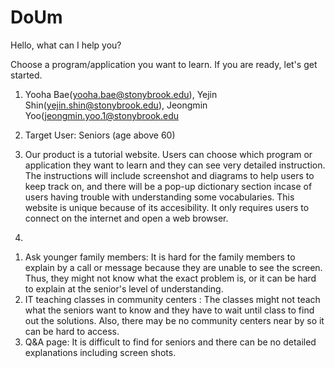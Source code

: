 # DoUm
Hello, what can I help you?

Choose a program/application you want to learn. If you are ready, let's get started.

1. Yooha Bae(yooha.bae@stonybrook.edu), 
  Yejin Shin(yejin.shin@stonybrook.edu), 
  Jeongmin Yoo(jeongmin.yoo.1@stonybrook.edu
  
2. Target User: Seniors (age above 60) 

3. Our product is a tutorial website. Users can choose which program or application they want to learn and they can see very detailed instruction. The instructions will include screenshot and diagrams to help users to keep track on, and there will be a pop-up dictionary section incase of users having trouble with understanding some vocabularies. This website is unique because of its accesibility. It only requires users to connect on the internet and open a web browser. 

4. 
1) Ask younger family members: It is hard for the family members to explain by a call or message because they are unable to see the screen. Thus, they might not know what the exact problem is, or it can be hard to explain at the senior's level of understanding.
2) IT teaching classes in community centers : The classes might not teach what the seniors want to know and they have to wait until class to find out the solutions. Also, there may be no community centers near by so it can be hard to access.
3) Q&A page: It is difficult to find for seniors and there can be no detailed explanations including screen shots.
